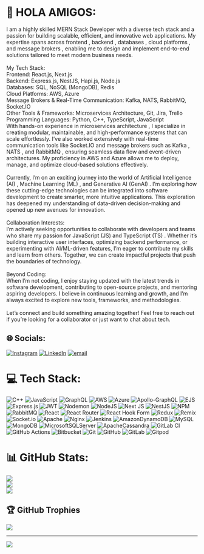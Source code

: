 # 💫 HOLA AMIGOS:
I am a highly skilled MERN Stack Developer with a diverse tech stack and a passion for building scalable, efficient, and innovative web applications. My expertise spans across frontend , backend , databases , cloud platforms , and message brokers , enabling me to design and implement end-to-end solutions tailored to meet modern business needs.<br><br>My Tech Stack:<br>Frontend: React.js, Next.js<br>Backend: Express.js, NestJS, Hapi.js, Node.js<br>Databases: SQL, NoSQL (MongoDB), Redis<br>Cloud Platforms: AWS, Azure<br>Message Brokers & Real-Time Communication: Kafka, NATS, RabbitMQ, Socket.IO<br>Other Tools & Frameworks: Microservices Architecture, Git, Jira, Trello<br>Programming Languages: Python, C++, TypeScript, JavaScript<br>With hands-on experience in microservices architecture , I specialize in creating modular, maintainable, and high-performance systems that can scale effortlessly. I’ve also worked extensively with real-time communication tools like Socket.IO and message brokers such as Kafka , NATS , and RabbitMQ , ensuring seamless data flow and event-driven architectures. My proficiency in AWS and Azure allows me to deploy, manage, and optimize cloud-based solutions effectively.<br><br>Currently, I’m on an exciting journey into the world of Artificial Intelligence (AI) , Machine Learning (ML) , and Generative AI (GenAI) . I’m exploring how these cutting-edge technologies can be integrated into software development to create smarter, more intuitive applications. This exploration has deepened my understanding of data-driven decision-making and opened up new avenues for innovation.<br><br>Collaboration Interests:<br>I’m actively seeking opportunities to collaborate with developers and teams who share my passion for JavaScript (JS) and TypeScript (TS) . Whether it’s building interactive user interfaces, optimizing backend performance, or experimenting with AI/ML-driven features, I’m eager to contribute my skills and learn from others. Together, we can create impactful projects that push the boundaries of technology.<br><br>Beyond Coding:<br>When I’m not coding, I enjoy staying updated with the latest trends in software development, contributing to open-source projects, and mentoring aspiring developers. I believe in continuous learning and growth, and I’m always excited to explore new tools, frameworks, and methodologies.<br><br>Let’s connect and build something amazing together! Feel free to reach out if you’re looking for a collaborator or just want to chat about tech.


## 🌐 Socials:
[![Instagram](https://img.shields.io/badge/Instagram-%23E4405F.svg?logo=Instagram&logoColor=white)](https://instagram.com/jishh_anwar) [![LinkedIn](https://img.shields.io/badge/LinkedIn-%230077B5.svg?logo=linkedin&logoColor=white)](https://linkedin.com/in/jishananwar) [![email](https://img.shields.io/badge/Email-D14836?logo=gmail&logoColor=white)](mailto:anwarjishan321@gmail.com) 

# 💻 Tech Stack:
![C++](https://img.shields.io/badge/c++-%2300599C.svg?style=for-the-badge&logo=c%2B%2B&logoColor=white) ![JavaScript](https://img.shields.io/badge/javascript-%23323330.svg?style=for-the-badge&logo=javascript&logoColor=%23F7DF1E) ![GraphQL](https://img.shields.io/badge/-GraphQL-E10098?style=for-the-badge&logo=graphql&logoColor=white) ![AWS](https://img.shields.io/badge/AWS-%23FF9900.svg?style=for-the-badge&logo=amazon-aws&logoColor=white) ![Azure](https://img.shields.io/badge/azure-%230072C6.svg?style=for-the-badge&logo=microsoftazure&logoColor=white) ![Apollo-GraphQL](https://img.shields.io/badge/-ApolloGraphQL-311C87?style=for-the-badge&logo=apollo-graphql) ![EJS](https://img.shields.io/badge/ejs-%23B4CA65.svg?style=for-the-badge&logo=ejs&logoColor=black) ![Express.js](https://img.shields.io/badge/express.js-%23404d59.svg?style=for-the-badge&logo=express&logoColor=%2361DAFB) ![JWT](https://img.shields.io/badge/JWT-black?style=for-the-badge&logo=JSON%20web%20tokens) ![Nodemon](https://img.shields.io/badge/NODEMON-%23323330.svg?style=for-the-badge&logo=nodemon&logoColor=%BBDEAD) ![NodeJS](https://img.shields.io/badge/node.js-6DA55F?style=for-the-badge&logo=node.js&logoColor=white) ![Next JS](https://img.shields.io/badge/Next-black?style=for-the-badge&logo=next.js&logoColor=white) ![NestJS](https://img.shields.io/badge/nestjs-%23E0234E.svg?style=for-the-badge&logo=nestjs&logoColor=white) ![NPM](https://img.shields.io/badge/NPM-%23CB3837.svg?style=for-the-badge&logo=npm&logoColor=white) ![RabbitMQ](https://img.shields.io/badge/rabbitmq-FF6600?style=for-the-badge&logo=rabbitmq&logoColor=white) ![React](https://img.shields.io/badge/react-%2320232a.svg?style=for-the-badge&logo=react&logoColor=%2361DAFB) ![React Router](https://img.shields.io/badge/React_Router-CA4245?style=for-the-badge&logo=react-router&logoColor=white) ![React Hook Form](https://img.shields.io/badge/React%20Hook%20Form-%23EC5990.svg?style=for-the-badge&logo=reacthookform&logoColor=white) ![Redux](https://img.shields.io/badge/redux-%23593d88.svg?style=for-the-badge&logo=redux&logoColor=white) ![Remix](https://img.shields.io/badge/remix-%23000.svg?style=for-the-badge&logo=remix&logoColor=white) ![Socket.io](https://img.shields.io/badge/Socket.io-black?style=for-the-badge&logo=socket.io&badgeColor=010101) ![Apache](https://img.shields.io/badge/apache-%23D42029.svg?style=for-the-badge&logo=apache&logoColor=white) ![Nginx](https://img.shields.io/badge/nginx-%23009639.svg?style=for-the-badge&logo=nginx&logoColor=white) ![Jenkins](https://img.shields.io/badge/jenkins-%232C5263.svg?style=for-the-badge&logo=jenkins&logoColor=white) ![AmazonDynamoDB](https://img.shields.io/badge/Amazon%20DynamoDB-4053D6?style=for-the-badge&logo=Amazon%20DynamoDB&logoColor=white) ![MySQL](https://img.shields.io/badge/mysql-4479A1.svg?style=for-the-badge&logo=mysql&logoColor=white) ![MongoDB](https://img.shields.io/badge/MongoDB-%234ea94b.svg?style=for-the-badge&logo=mongodb&logoColor=white) ![MicrosoftSQLServer](https://img.shields.io/badge/Microsoft%20SQL%20Server-CC2927?style=for-the-badge&logo=microsoft%20sql%20server&logoColor=white) ![ApacheCassandra](https://img.shields.io/badge/cassandra-%231287B1.svg?style=for-the-badge&logo=apache-cassandra&logoColor=white) ![GitLab CI](https://img.shields.io/badge/gitlab%20CI-%23181717.svg?style=for-the-badge&logo=gitlab&logoColor=white) ![GitHub Actions](https://img.shields.io/badge/github%20actions-%232671E5.svg?style=for-the-badge&logo=githubactions&logoColor=white) ![Bitbucket](https://img.shields.io/badge/bitbucket-%230047B3.svg?style=for-the-badge&logo=bitbucket&logoColor=white) ![Git](https://img.shields.io/badge/git-%23F05033.svg?style=for-the-badge&logo=git&logoColor=white) ![GitHub](https://img.shields.io/badge/github-%23121011.svg?style=for-the-badge&logo=github&logoColor=white) ![GitLab](https://img.shields.io/badge/gitlab-%23181717.svg?style=for-the-badge&logo=gitlab&logoColor=white) ![Gitpod](https://img.shields.io/badge/gitpod-f06611.svg?style=for-the-badge&logo=gitpod&logoColor=white)
# 📊 GitHub Stats:
![](https://github-readme-stats.vercel.app/api?username=heyjishh&theme=dark&hide_border=false&include_all_commits=true&count_private=true)<br/>
![](https://nirzak-streak-stats.vercel.app/?user=heyjishh&theme=dark&hide_border=false)<br/>
![](https://github-readme-stats.vercel.app/api/top-langs/?username=heyjishh&theme=dark&hide_border=false&include_all_commits=true&count_private=true&layout=compact)

## 🏆 GitHub Trophies
![](https://github-profile-trophy.vercel.app/?username=heyjishh&theme=radical&no-frame=false&no-bg=false&margin-w=4)

---
[![](https://visitcount.itsvg.in/api?id=heyjishh&icon=0&color=0)](https://visitcount.itsvg.in)

<!-- Proudly created with GPRM ( https://gprm.itsvg.in ) -->
